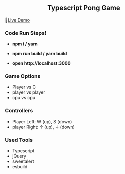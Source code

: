 <h2 align="center">Typescript Pong Game</h2>

:rocket:[Live Demo](https://ozgurdevo.github.io/Typescript-PongGame/ "Live Demo")

### Code Run Steps! ###

-  **npm i / yarn**

- **npm run build / yarn build**

- **open http://localhost:3000**

### Game Options ###
* Player vs C
* player vs player
* cpu vs cpu

### Controllers ###
* Player Left: W (up), S (down) 
* player Right: ↑ (up), ↓ (down)

### Used Tools ###
* Typescript
* jQuery
* sweetalert
* esbuild